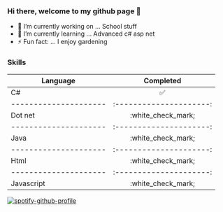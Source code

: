 ### Hi there, welcome to my github page 👋
- 🔭 I’m currently working on ... School stuff
- 🌱 I’m currently learning ... Advanced c# asp net
- ⚡ Fun fact: ... I enjoy gardening

### Skills 

| Language             | Completed             |
| ---------------------|:---------------------:|
| C#                   | :white_check_mark:    |
| ---------------------|:---------------------:|
| Dot net              | :white_check_mark;    |
| ---------------------|:---------------------:|
| Java                 | :white_check_mark;    |
| ---------------------|:---------------------:|
| Html                 | :white_check_mark;    |
| ---------------------|:---------------------:|
| Javascript           | :white_check_mark;    |



[![spotify-github-profile](https://spotify-github-profile.vercel.app/api/view?uid=niclastimle89&cover_image=false)](https://github.com/kittinan/spotify-github-profile)
